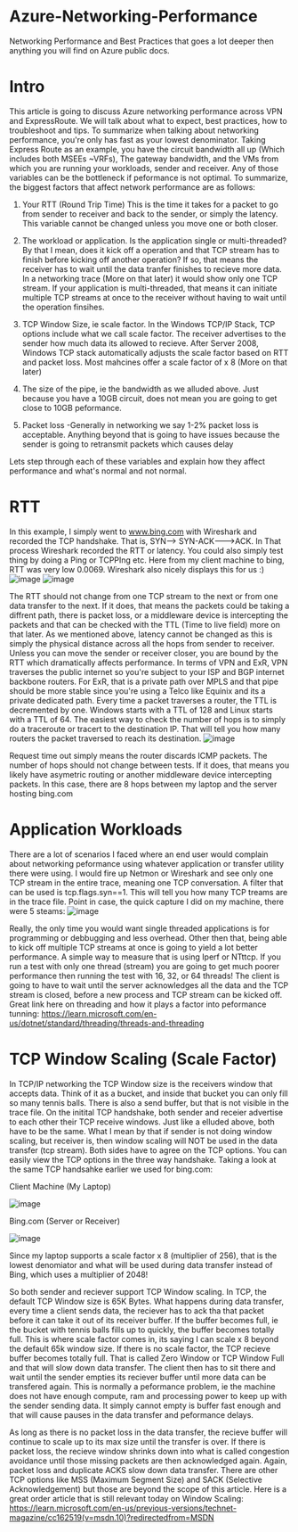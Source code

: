 # Azure-Networking-Performance
Networking Performance and Best Practices that goes a lot deeper then anything you will find on Azure public docs.
# Intro
This article is going to discuss Azure networking performance across VPN and ExpressRoute. We will talk about what to expect, best practices, how to troubleshoot and tips. To summarize when talking about networking performance, you're only has fast as your lowest denominator. Taking Express Route as an example, you have the circuit bandwidth all up (Which includes both MSEEs ~VRFs), The gateway bandwidth, and the VMs from which you are running your workloads, sender and receiver. Any of those variables can be the bottleneck if peformance is not optimal. To summarize, the biggest factors that affect network performance are as follows:

1. Your RTT (Round Trip Time) This is the time it takes for a packet to go from sender to receiver and back to the sender, or simply the latency. This variable cannot be changed unless you move one or both closer.

2. The workload or application. Is the application single or multi-threaded? By that I mean, does it kick off a operation and that TCP stream has to finish before kicking off another operation? If so, that means the receiver has to wait until the data tranfer finishes to recieve more data. In a networking trace (More on that later) it would show only one TCP stream. If your application is multi-threaded, that means it can initiate multiple TCP streams at once to the receiver without having to wait until the operation finsihes.

3. TCP Window Size, ie scale factor. In the Windows TCP/IP Stack, TCP options include what we call scale factor. The receiver advertises to the sender how much data its allowed to recieve. After Server 2008, Windows TCP stack automatically adjusts the scale factor based on RTT and packet loss. Most mahcines offer a scale factor of x 8 (More on that later)

4. The size of the pipe, ie the bandwidth as we alluded above. Just because you have a 10GB circuit, does not mean you are going to get close to 10GB peformance. 

5. Packet loss -Generally in networking we say 1-2% packet loss is acceptable. Anything beyond that is going to have issues because the sender is going to retransmit packets which causes delay

Lets step through each of these variables and explain how they affect performance and what's normal and not normal.

# RTT
In this example, I simply went to www.bing.com with Wireshark and recorded the TCP handshake. That is, SYN--> SYN-ACK--->ACK. In That process Wireshark recorded the RTT or latency. You could also simply test thing by doing a Ping or TCPPIng etc. Here from my client machine to bing, RTT was very low 0.0069. Wireshark also nicely displays this for us :)
![image](https://user-images.githubusercontent.com/55964102/219761757-58225b62-01fa-4fd9-9920-179744c0e2cd.png)
![image](https://user-images.githubusercontent.com/55964102/219762323-651fd92c-b1b4-401f-a654-000fd775a118.png)

The RTT should not change from one TCP stream to the next or from one data transfer to the next. If it does, that means the packets could be taking a diffrent path, there is packet loss, or a middleware device is intercepting the packets and that can be checked with the TTL (Time to live field) more on that later. As we mentioned above, latency cannot be changed as this is simply the physical distance across all the hops from sender to receiver. Unless you can move the sender or receiver closer, you are bound by the RTT which dramatically affects performance. In terms of VPN and ExR, VPN traverses the public internet so you're subject to your ISP and BGP internet backbone routers. For ExR, that is a private path over MPLS and that pipe should be more stable since you're using a Telco like Equinix and its a private dedicated path. Every time a packet traverses a router, the TTL is decremented by one. Windows starts with a TTL of 128 and Linux starts with a TTL of 64. The easiest way to check the number of hops is to simply do a traceroute or tracert to the destination IP. That will tell you how many routers the packet traversed to reach its destination.
![image](https://user-images.githubusercontent.com/55964102/219769185-e99ddab3-6144-4307-bee0-90625c724e44.png)

Request time out simply means the router discards ICMP packets. The number of hops should not change between tests. If it does, that means you likely have asymetric routing or another middleware device intercepting packets. In this case, there are 8 hops between my laptop and the server hosting bing.com


# Application Workloads
There are a lot of scenarios I faced where an end user would complain about networking peformance using whatever application or transfer utility there were using. I would fire up Netmon or Wireshark and see only one TCP stream in the entire trace, meaning one TCP conversation. A filter that can be used is tcp.flags.syn==1. This will tell you how many TCP treams are in the trace file. Point in case, the quick capture I did on my machine, there were 5 steams:
![image](https://user-images.githubusercontent.com/55964102/219765752-fc70a20e-ffd6-47ea-86d5-079da99dd426.png)

Really, the only time you would want single threaded applications is for programming or debbugging and less overhead. Other then that, being able to kick off multiple TCP streams at once is going to yield a lot better performance. A simple way to measure that is using Iperf or NTttcp. If you run a test with only one thread (stream) you are going to get much poorer performance then running the test with 16, 32, or 64 threads! The client is going to have to wait until the server acknowledges all the data and the TCP stream is closed, before a new process and TCP stream can be kicked off. Great link here on threading and how it plays a factor into peformance tunning: https://learn.microsoft.com/en-us/dotnet/standard/threading/threads-and-threading

# TCP Window Scaling (Scale Factor)

In TCP/IP networking the TCP Window size is the receivers window that accepts data. Think of it as a bucket, and inside that bucket you can only fill so many tennis balls. There is also a send buffer, but that is not visible in the trace file. On the initital TCP handshake, both sender and receier advertise to each other their TCP receive windows. Just like a elluded above, both have to be the same. What I mean by that if sender is not doing window scaling, but receiver is, then window scaling will NOT be used in the data transfer (tcp stream). Both sides have to agree on the TCP options. You can easily view the TCP options in the three way handshake. Taking a look at the same TCP handsahke earlier we used for bing.com:

Client Machine (My Laptop)

![image](https://user-images.githubusercontent.com/55964102/219774321-0fb580dc-9052-412b-9869-1628d1bb02e1.png)

Bing.com (Server or Receiver)

![image](https://user-images.githubusercontent.com/55964102/219776495-4141b1cd-224d-4c1f-a601-316674b7c62e.png)

Since my laptop supports a scale factor x 8 (multiplier of 256), that is the lowest denomiator and what will be used during data transfer instead of Bing, which uses a multiplier of 2048! 

So both sender and reciever support TCP Window scaling. In TCP, the default TCP Window size is 65K Bytes. What happens during data transfer, every time a client sends data, the reciever has to ack tha that packet before it can take it out of its receiver buffer. If the buffer becomes full, ie the bucket with tennis balls fills up to quickly, the buffer becomes totally full. This is where scale factor comes in, its saying I can scale x 8 beyond the default 65k window size. If there is no scale factor, the TCP recieve buffer becomes totally full. That is called Zero Window or TCP Window Full and that will slow down data transfer. The client then has to sit there and wait until the sender empties its reciever buffer until more data can be transfered again. This is normally a peformance problem, ie the machine does not have enough compute, ram and processing power to keep up with the sender sending data. It simply cannot empty is buffer fast enough and that will cause pauses in the data transfer and peformance delays. 

As long as there is no packet loss in the data transfer, the recieve buffer will continue to scale up to its max size until the transfer is over. If there is packet loss, the recieve window shrinks down into what is called congestion avoidance until those missing packets are then acknowledged again. Again, packet loss and duplicate ACKS slow down data transfer. There are other TCP options like MSS (Maximum Segment Size) and SACK (Selective Acknowledgement) but those are beyond the scope of this article. Here is a great order article that is still relevant today on Window Scaling: https://learn.microsoft.com/en-us/previous-versions/technet-magazine/cc162519(v=msdn.10)?redirectedfrom=MSDN




